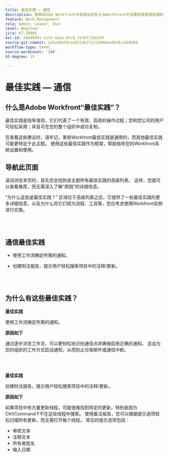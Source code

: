 ```yaml
---
title: 最佳实践 — 通信
description: 探索Adobe Workfront专家提出的有关在Workfront中设置和管理通信通知的最佳实践建议。
feature: Work Management
role: Admin, Leader, User
level: Beginner
jira: KT-10905
exl-id: 24e99491-e155-4a1e-8cc8-fa767116b18f
source-git-commit: a25a49e59ca483246271214886ea4dc9c10e8d66
workflow-type: tm+mt
source-wordcount: '348'
ht-degree: 1%

---
```


# 最佳实践 — 通信

## 什么是Adobe Workfront“最佳实践”？

最佳实践是指导准则，它们代表了一个有效、高效的操作过程；您和您公司的用户可轻松采用；并且可在您的整个组织中成功复制。

在查看这些建议时，请牢记，某些Workfront最佳实践是通用的，而其他最佳实践可能更特定于此主题。 使用这些最佳实践作为框架，帮助指导您的Workfront系统设置和使用。

## 导航此页面

滚动浏览本页时，首先您会找到该主题所有最佳实践的高级列表。 这样，您就可以查看推荐，而无需深入了解“原因”的详细信息。

“为什么这些是最佳实践？” 区域位于高级列表之后，它提供了一些最佳实践的更多详细信息，以及为什么将它们视为流程、工具等，您应考虑使用Workfront实例进行实施。

</br>
</br>

## 通信最佳实践

* 使用工作流确定所需的通知。

* 创建附注报告，提示用户轻松搜索项目中的注释/更新。

</br>
</br>

## 为什么有这些最佳实践？

**最佳实践**

使用工作流确定所需的通知。

**原因如下**

通过逐步浏览工作流，可以更轻松地识别通信点并确保启用正确的通知。 这会为您的组织的工作方式启动通知，从而防止垃圾邮件或通信中断。

</br>
</br>


**最佳实践**

创建附注报告，提示用户轻松搜索项目中的注释/更新。



**原因如下**

如果项目中有大量更新线程，可能很难找到特定的更新，特别是因为Ctrl/Command F不在这些线程中搜索。 使用备注报告，您可以根据提示选项轻松扫描所有更新，而无需打开每个线程。 常见的提示选项包括：

* 审核文本
* 注释文本
* 所有者姓名
* 输入日期
